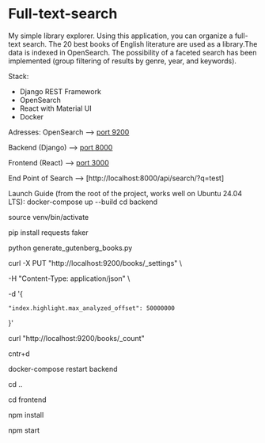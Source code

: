 # Full-text-search
My simple library explorer. Using this application, you can organize a full-text search. The 20 best books of English literature are used as a library.The data is indexed in OpenSearch. The possibility of a faceted search has been implemented (group filtering of results by genre, year, and keywords).

Stack:
- Django REST Framework
- OpenSearch
- React with Material UI
- Docker

Adresses:
OpenSearch --> [port 9200](http://localhost:9200)

Backend (Django) --> [port 8000](http://localhost:8000/)

Frontend (React) --> [port 3000](http://localhost:3000)

End Point of Search --> [http://localhost:8000/api/search/?q=test]

Launch Guide (from the root of the project, works well on Ubuntu 24.04 LTS):
docker-compose up --build
cd backend

source venv/bin/activate

pip install requests faker

python generate_gutenberg_books.py

curl -X PUT "http://localhost:9200/books/_settings" \

  -H "Content-Type: application/json" \
  
  -d '{
  
    "index.highlight.max_analyzed_offset": 50000000
    
}'

curl "http://localhost:9200/books/_count"

cntr+d

docker-compose restart backend

cd ..

cd frontend

npm install

npm start




